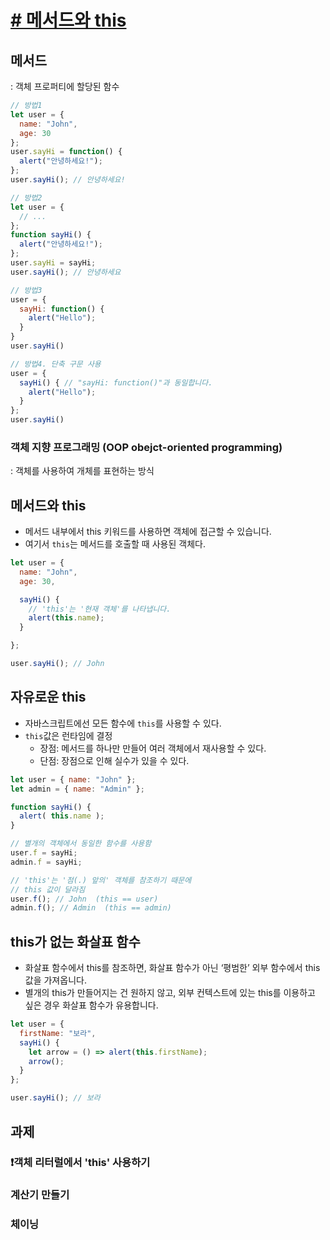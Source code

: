 # [# 메서드와 this](https://ko.javascript.info/object-methods)

## 메서드
: 객체 프로퍼티에 할당된 함수
```javascript
// 방법1
let user = {
  name: "John",
  age: 30
};
user.sayHi = function() {
  alert("안녕하세요!");
};
user.sayHi(); // 안녕하세요!

// 방법2
let user = {
  // ...
};
function sayHi() {
  alert("안녕하세요!");
};
user.sayHi = sayHi;
user.sayHi(); // 안녕하세요

// 방법3
user = {
  sayHi: function() {
    alert("Hello");
  }
}
user.sayHi()

// 방법4. 단축 구문 사용
user = {
  sayHi() { // "sayHi: function()"과 동일합니다.
    alert("Hello");
  }
};
user.sayHi()
```

### 객체 지향 프로그래밍 (OOP obejct-oriented programming)
: 객체를 사용하여 개체를 표현하는 방식

## 메서드와 this
* 메서드 내부에서 this 키워드를 사용하면 객체에 접근할 수 있습니다.
* 여기서 `this`는 메서드를 호출할 때 사용된 객체다.
```javascript
let user = {
  name: "John",
  age: 30,

  sayHi() {
    // 'this'는 '현재 객체'를 나타냅니다.
    alert(this.name);
  }

};

user.sayHi(); // John
```

## 자유로운 this
* 자바스크립트에선 모든 함수에 `this`를 사용할 수 있다. 
* `this`값은 런타임에 결정
    * 장점: 메서드를 하나만 만들어 여러 객체에서 재사용할 수 있다.
    * 단점: 장점으로 인해 실수가 있을 수 있다. 
```javascript
let user = { name: "John" };
let admin = { name: "Admin" };

function sayHi() {
  alert( this.name );
}

// 별개의 객체에서 동일한 함수를 사용함
user.f = sayHi;
admin.f = sayHi;

// 'this'는 '점(.) 앞의' 객체를 참조하기 때문에
// this 값이 달라짐
user.f(); // John  (this == user)
admin.f(); // Admin  (this == admin)
```

## this가 없는 화살표 함수
* 화살표 함수에서 this를 참조하면, 화살표 함수가 아닌 ‘평범한’ 외부 함수에서 this 값을 가져옵니다.
* 별개의 this가 만들어지는 건 원하지 않고, 외부 컨텍스트에 있는 this를 이용하고 싶은 경우 화살표 함수가 유용합니다.
```javascript
let user = {
  firstName: "보라",
  sayHi() {
    let arrow = () => alert(this.firstName);
    arrow();
  }
};

user.sayHi(); // 보라
```

## 과제
### ❗️객체 리터럴에서 'this' 사용하기
### 계산기 만들기
### 체이닝

